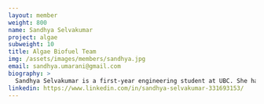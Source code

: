 ```yaml
---
layout: member
weight: 800
name: Sandhya Selvakumar
project: algae
subweight: 10
title: Algae Biofuel Team
img: /assets/images/members/sandhya.jpg
email: sandhya.umarani@gmail.com
biography: >
  Sandhya Selvakumar is a first-year engineering student at UBC. She has a strong passion for research and an interest in biofuels and clean energy. This is her first year in UBC Envision as part of the Algae Biofuel Team. 
linkedin: https://www.linkedin.com/in/sandhya-selvakumar-331693153/
---
```


